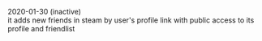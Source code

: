 2020-01-30 (inactive)\
it adds new friends in steam by user's profile link with public access to its profile and friendlist